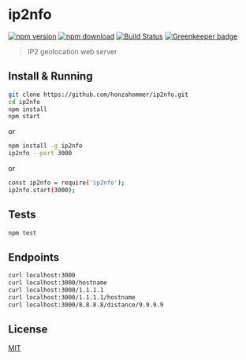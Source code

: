 # ip2nfo

[![npm version][npm-image]][npm-url]
[![npm download][downloads-image]][npm-url]
[![Build Status][travis-image]][travis-url]
[![Greenkeeper badge](https://badges.greenkeeper.io/honzahommer/ip2nfo.svg)](https://greenkeeper.io/)

> IP2 geolocation web server

## Install & Running

```bash
git clone https://github.com/honzahommer/ip2nfo.git
cd ip2nfo
npm install
npm start
```

or

```bash
npm install -g ip2nfo
ip2nfo --port 3000
```

or

```bash
const ip2nfo = require('ip2nfo');
ip2nfo.start(3000);
```

## Tests

```bash
npm test
```

## Endpoints

```bash
curl localhost:3000
curl localhost:3000/hostname
curl localhost:3000/1.1.1.1
curl localhost:3000/1.1.1.1/hostname
curl localhost:3000/8.8.8.8/distance/9.9.9.9
```

## License

[MIT](LICENSE)

[npm-image]: https://img.shields.io/npm/v/ip2nfo.svg
[npm-url]: https://npmjs.org/package/ip2nfo
[travis-image]: https://img.shields.io/travis/honzahommer/ip2nfo/master.svg
[travis-url]: https://travis-ci.org/honzahommer/ip2nfo
[downloads-image]: https://img.shields.io/npm/dm/ip2nfo.svg